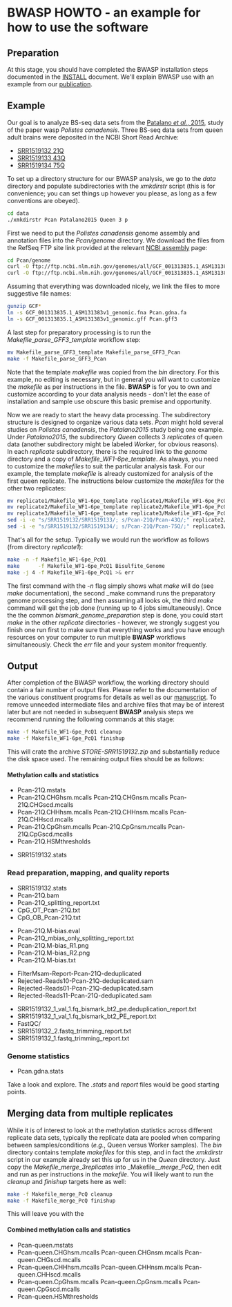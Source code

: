 # BWASP HOWTO - an example for how to use the software

## Preparation

At this stage, you should have completed the BWASP installation steps
documented in the [INSTALL](./INSTALL.md) document.  We'll explain BWASP
use with an example from our [publication](http://brendelgroup.org/).

## Example
Our goal is to analyze BS-seq data sets from the [Patalano _et al._, 2015,](http://www.ncbi.nlm.nih.gov/pubmed/26483466) study of the paper wasp
_Polistes canadensis_.  Three BS-seq data sets from queen adult brains
were deposited in the NCBI Short Read Archive:

* [SRR1519132 21Q](http://www.ncbi.nlm.nih.gov/sra/SRX656317)
* [SRR1519133 43Q](http://www.ncbi.nlm.nih.gov/sra/SRX656318)
* [SRR1519134 75Q](http://www.ncbi.nlm.nih.gov/sra/SRX656319)

To set up a directory structure for our BWASP analysis, we go to the _data_
directory and populate subdirectories with the _xmkdirstr_ script (this
is for convenience; you can set things up however you please, as long as
a few conventions are obeyed).

```bash
cd data
./xmkdirstr Pcan Patalano2015 Queen 3 p
```

First we need to put the _Polistes canadensis_ genome assembly and
annotation files into the _Pcan/genome_ directory.  We download the files
from the RefSeq FTP site link provided at the relevant
[NCBI assembly](http://www.ncbi.nlm.nih.gov/assembly/GCF_001313835.1/) page:

```bash
cd Pcan/genome
curl -O ftp://ftp.ncbi.nlm.nih.gov/genomes/all/GCF_001313835.1_ASM131383v1/GCF_001313835.1_ASM131383v1_genomic.fna.gz
curl -O ftp://ftp.ncbi.nlm.nih.gov/genomes/all/GCF_001313835.1_ASM131383v1/GCF_001313835.1_ASM131383v1_genomic.gff.gz
```

Assuming that everything was downloaded nicely, we link the files to more
suggestive file names:

```bash
gunzip GCF*
ln -s GCF_001313835.1_ASM131383v1_genomic.fna Pcan.gdna.fa
ln -s GCF_001313835.1_ASM131383v1_genomic.gff Pcan.gff3
```

A last step for preparatory processing is to run the _Makefile_\__parse_\__GFF3_\__template_ workflow step:

```bash
mv Makefile_parse_GFF3_template Makefile_parse_GFF3_Pcan
make -f Makefile_parse_GFF3_Pcan
```

Note that the template _makefile_ was copied from the _bin_ directory.  For this example, no editing is necessary, but in general you will want to
customize the _makefile_ as per instructions in the file.  __BWASP__ is for
you to own and customize according to your data analysis needs - don't let the
ease of installation and sample use obscure this basic premise and opportunity.

Now we are ready to start the heavy data processing.  The subdirectory
structure is designed to organize various data sets.  _Pcan_ might hold
several studies on _Polistes canadensis_, the _Patalano2015_ study being one
example.  Under _Patalano2015_, the subdirectory _Queen_ collects 3
_replicates_ of queen data (another subdirectory might be labeled _Worker_,
for obvious reasons).  In each _replicate_ subdirectory, there is the
required link to the _genome_ directory and a copy of
_Makefile_\__WF1-6pe_\__template_.  As always, you need to customize the
_makefiles_ to suit the particular analysis task.  For our example, the
template _makefile_ is already customized for analysis of the first queen
replicate.  The instructions below customize the _makefiles_ for the other
two replicates:

```bash
mv replicate1/Makefile_WF1-6pe_template replicate1/Makefile_WF1-6pe_PcQ1
mv replicate2/Makefile_WF1-6pe_template replicate2/Makefile_WF1-6pe_PcQ2
mv replicate3/Makefile_WF1-6pe_template replicate3/Makefile_WF1-6pe_PcQ3
sed -i -e "s/SRR1519132/SRR1519133/; s/Pcan-21Q/Pcan-43Q/;" replicate2/Makefile_WF1-6pe_PcQ2
sed -i -e "s/SRR1519132/SRR1519134/; s/Pcan-21Q/Pcan-75Q/;" replicate3/Makefile_WF1-6pe_PcQ3
```

That's all for the setup.  Typically we would run the workflow as follows
(from directory _replicate1_):

```bash
make -n -f Makefile_WF1-6pe_PcQ1
make      -f Makefile_WF1-6pe_PcQ1 Bisulfite_Genome
make -j 4 -f Makefile_WF1-6pe_PcQ1 >& err
```

The first command with the _-n_ flag simply shows what _make_ will do (see
_make_ documentation), the second _make command runs the preparatory genome
processing step, and then assuming all looks ok, the third _make_
command will get the job done (running up to 4 jobs simultaneously).  Once the
the common _bismark_\__genome_\__preparation_ step is done, you
could start _make_ in the other _replicate_ directories - however, we strongly
suggest you finish one run first to make sure that everything works and you
have enough resources on your computer to run multiple __BWASP__ workflows
simultaneously.  Check the _err_ file and your system monitor frequently.

## Output
After completion of the BWASP workflow, the working directory should contain a
fair number of output files.  Please refer to the documentation of the various
constituent programs for details as well as our
[manuscript](http://brendelgroup.org/research/publications.php).
To remove unneeded intermediate files and archive files that may be of
interest later but are not needed in subsequent __BWASP__ analysis steps
we recommend running the following commands at this stage:

```bash
make -f Makefile_WF1-6pe_PcQ1 cleanup
make -f Makefile_WF1-6pe_PcQ1 finishup
```

This will crate the archive _STORE-SRR1519132.zip_ and substantially reduce
the disk space used.  The remaining output files should be as follows:

#### Methylation calls and statistics
* Pcan-21Q.mstats
* Pcan-21Q.CHGhsm.mcalls Pcan-21Q.CHGnsm.mcalls Pcan-21Q.CHGscd.mcalls
* Pcan-21Q.CHHhsm.mcalls Pcan-21Q.CHHnsm.mcalls Pcan-21Q.CHHscd.mcalls
* Pcan-21Q.CpGhsm.mcalls Pcan-21Q.CpGnsm.mcalls Pcan-21Q.CpGscd.mcalls
* Pcan-21Q.HSMthresholds

<!-- -->

- SRR1519132.stats

### Read preparation, mapping, and quality reports
* SRR1519132.stats
* Pcan-21Q.bam
* Pcan-21Q_splitting_report.txt
* CpG_OT_Pcan-21Q.txt
* CpG_OB_Pcan-21Q.txt

<!-- -->

- Pcan-21Q.M-bias.eval
- Pcan-21Q_mbias_only_splitting_report.txt
- Pcan-21Q.M-bias_R1.png
- Pcan-21Q.M-bias_R2.png
- Pcan-21Q.M-bias.txt

<!-- -->

* FilterMsam-Report-Pcan-21Q-deduplicated
* Rejected-Reads10-Pcan-21Q-deduplicated.sam
* Rejected-Reads01-Pcan-21Q-deduplicated.sam
* Rejected-Reads11-Pcan-21Q-deduplicated.sam

<!-- -->

- SRR1519132_1_val_1.fq_bismark_bt2_pe.deduplication_report.txt
- SRR1519132_1_val_1.fq_bismark_bt2_PE_report.txt
- FastQC/
- SRR1519132_2.fastq_trimming_report.txt
- SRR1519132_1.fastq_trimming_report.txt

### Genome statistics
* Pcan.gdna.stats

Take a look and explore.  The _.stats_ and _report_ files would be good
starting points.


## Merging data from multiple replicates
While it is of interest to look at the methylation statistics across
different replicate data sets, typically the replicate data are pooled when
comparing between samples/conditions (_e.g._, Queen versus Worker samples).
The _bin_ directory contains template _makefiles_ for this step, and in fact
the _xmkdirstr_ script in our example already set this up for us in the
_Queen_ directory.  Just copy the _Makefile_\__merge_\__3replicates_ into
_Makefile\_\__merge_\__PcQ_, then edit and run as per instructions in the
_makefile_.  You will likely want to run the _cleanup_ and _finishup_
targets here as well:

```bash
make -f Makefile_merge_PcQ cleanup
make -f Makefile_merge_PcQ finishup
```

This will leave you with the

#### Combined methylation calls and statistics
* Pcan-queen.mstats
* Pcan-queen.CHGhsm.mcalls Pcan-queen.CHGnsm.mcalls Pcan-queen.CHGscd.mcalls
* Pcan-queen.CHHhsm.mcalls Pcan-queen.CHHnsm.mcalls Pcan-queen.CHHscd.mcalls
* Pcan-queen.CpGhsm.mcalls Pcan-queen.CpGnsm.mcalls Pcan-queen.CpGscd.mcalls
* Pcan-queen.HSMthresholds
